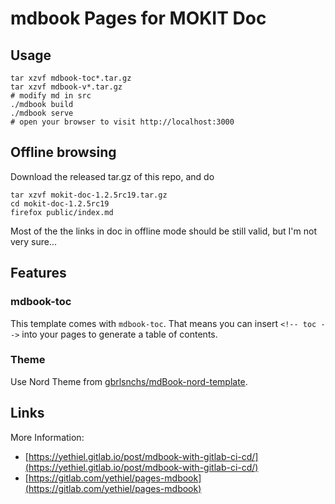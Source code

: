 # mdbook Pages for MOKIT Doc

## Usage
```
tar xzvf mdbook-toc*.tar.gz
tar xzvf mdbook-v*.tar.gz
# modify md in src
./mdbook build
./mdbook serve
# open your browser to visit http://localhost:3000
```

## Offline browsing

Download the released tar.gz of this repo, and do

```
tar xzvf mokit-doc-1.2.5rc19.tar.gz
cd mokit-doc-1.2.5rc19
firefox public/index.md
```

Most of the the links in doc in offline mode should be still valid, but I'm not very sure...

## Features

### mdbook-toc

This template comes with `mdbook-toc`. That means you can insert `<!-- toc -->` into your pages to generate a table of contents.

<!--
### kdb-Element Style

A custom.css file for styled `<kdb>` elements to display keyboard inputs like <kbd>Ctrl</kbd> + <kbd>C</kbd> from the [MDN web docs](https://developer.mozilla.org/en-US/docs/Web/HTML/Element/kbd).
-->

### Theme

Use Nord Theme from [gbrlsnchs/mdBook-nord-template](https://github.com/gbrlsnchs/mdBook-nord-template).

## Links

More Information:

- [https://yethiel.gitlab.io/post/mdbook-with-gitlab-ci-cd/](https://yethiel.gitlab.io/post/mdbook-with-gitlab-ci-cd/)
- [https://gitlab.com/yethiel/pages-mdbook](https://gitlab.com/yethiel/pages-mdbook)


